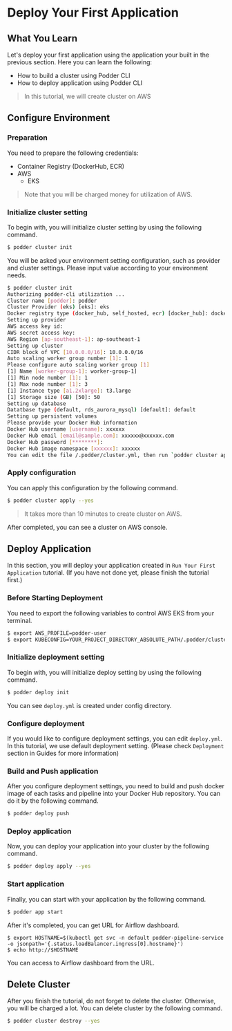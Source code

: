 # Deploy Your First Application
## What You Learn
Let's deploy your first application using the application your built in the previous section. Here you can learn the following:
- How to build a cluster using Podder CLI
- How to deploy application using Podder CLI
> In this tutorial, we will create cluster on AWS

## Configure Environment
### Preparation
You need to prepare the following credentials:
- Container Registry (DockerHub, ECR)
- AWS
  - EKS
> Note that you will be charged money for utilization of AWS.

### Initialize cluster setting
To begin with, you will initialize cluster setting by using the following command.
```bash
$ podder cluster init
```

You will be asked your environment setting configuration, such as provider and cluster settings. Please input value according to your environment needs.
```bash
$ podder cluster init
Authorizing podder-cli utilization ...
Cluster name [podder]: podder
Cluster Provider (eks) [eks]: eks
Docker registry type (docker_hub, self_hosted, ecr) [docker_hub]: docker_hub
Setting up provider
AWS access key id: 
AWS secret access key: 
AWS Region [ap-southeast-1]: ap-southeast-1
Setting up cluster
CIDR block of VPC [10.0.0.0/16]: 10.0.0.0/16
Auto scaling worker group number [1]: 1
Please configure auto scaling worker group [1]
[1] Name [worker-group-1]: worker-group-1]
[1] Min node number [1]: 1
[1] Max node number [1]: 3
[1] Instance type [a1.2xlarge]: t3.large
[1] Storage size (GB) [50]: 50
Setting up database
Datatbase type (default, rds_aurora_mysql) [default]: default
Setting up persistent volumes
Please provide your Docker Hub information
Docker Hub username [username]: xxxxxx
Docker Hub email [email@sample.com]: xxxxxx@xxxxxx.com
Docker Hub password [********]: 
Docker Hub image namespace [xxxxxx]: xxxxxx
You can edit the file /.podder/cluster.yml, then run `podder cluster apply`
```

### Apply configuration
You can apply this configuration by the following command.
```bash
$ podder cluster apply --yes
```
> It takes more than 10 minutes to create cluster on AWS.

After completed, you can see a cluster on AWS console.

## Deploy Application
In this section, you will deploy your application created in `Run Your First Application` tutorial. (If you have not done yet, please finish the tutorial first.)

### Before Starting Deployment
You need to export the following variables to control AWS EKS from your terminal.
```bash
$ export AWS_PROFILE=podder-user
$ export KUBECONFIG=YOUR_PROJECT_DIRECTORY_ABSOLUTE_PATH/.podder/cluster/kube_config
```

### Initialize deployment setting
To begin with, you will initialize deploy setting by using the following command.
```bash
$ podder deploy init
```

You can see `deploy.yml` is created under config directory.

### Configure deployment
If you would like to configure deployment settings, you can edit `deploy.yml`. In this tutorial, we use default deployment setting. (Please check `Deployment` section in Guides for more information)

### Build and Push application
After you configure deployment settings, you need to build and push docker image of each tasks and pipeline into your Docker Hub repository. You can do it by the following command.
```bash
$ podder deploy push
```

### Deploy application
Now, you can deploy your application into your cluster by the following command.
```bash
$ podder deploy apply --yes
```

### Start application
Finally, you can start with your application by the following command.
```bash
$ podder app start
```

After it's completed, you can get URL for Airflow dashboard.
```
$ export HOSTNAME=$(kubectl get svc -n default podder-pipeline-service -o jsonpath='{.status.loadBalancer.ingress[0].hostname}')
$ echo http://$HOSTNAME
```

You can access to Airflow dashboard from the URL.


## Delete Cluster
After you finish the tutorial, do not forget to delete the cluster. Otherwise, you will be charged a lot.
You can delete cluster by the following command.
```bash
$ podder cluster destroy --yes
```